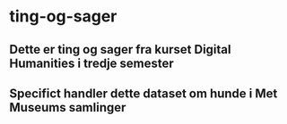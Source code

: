 # ting-og-sager
## Dette er ting og sager fra kurset Digital Humanities i tredje semester
<h2>Specifict handler dette dataset om hunde i Met Museums samlinger</h2>
